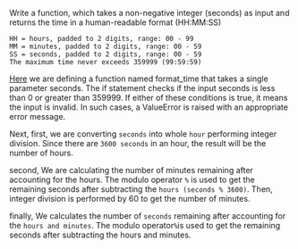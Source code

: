 Write a function, which takes a non-negative integer (seconds) as input and returns the time in a human-readable format (HH:MM:SS)

```
HH = hours, padded to 2 digits, range: 00 - 99
MM = minutes, padded to 2 digits, range: 00 - 59
SS = seconds, padded to 2 digits, range: 00 - 59
The maximum time never exceeds 359999 (99:59:59)

```
[Here]() we are defining a function named format_time that takes a single parameter seconds. The if statement checks if the input seconds is less than 0 or greater than 359999. If either of these conditions is true, it means the input is invalid. In such cases, a ValueError is raised with an appropriate error message.

Next, first, we are converting `seconds` into whole `hour` performing integer division. Since there are `3600 seconds` in an hour, the result will be the number of hours.

second, We are calculating the number of minutes remaining after accounting for the hours. The modulo operator `%` is used to get the remaining seconds after subtracting the `hours (seconds % 3600)`. Then, integer division is performed by 60 to get the number of minutes.

finally, We calculates the number of `seconds` remaining after accounting for the `hours and minutes`. The modulo operator` % `is used to get the remaining seconds after subtracting the hours and minutes.